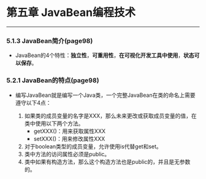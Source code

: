 # 第五章 JavaBean编程技术

----------
### 5.1.3 JavaBean简介(page98)
- JavaBean的4个特性：**独立性**，**可重用性**，**在可视化开发工具中使用**，**状态可以保存**。

### 5.2.1 JavaBean的特点(page98)
- 编写JavaBean就是编写一个Java类，一个完整JavaBean在类的命名上需要遵守以下4点：
     
	1. 如果类的成员变量的名字是XXX，那么未来更改或获取成员变量的值，在类中使用以下两个方法。
		* getXXX()：用来获取属性XXX
		* setXXX()：用来修改属性XXX
	2. 对于boolean类型的成员变量，允许使用is代替get和set。
	3. 类中方法的访问属性必须是public。
	4. 类中如果有构造方法，那么这个构造方法也是public的，并且是无参数的。 